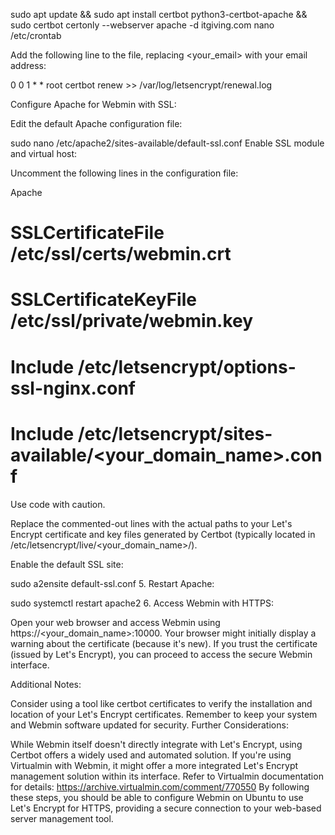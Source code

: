 sudo apt update &&
sudo apt install certbot python3-certbot-apache && 
sudo certbot certonly --webserver apache -d itgiving.com
nano /etc/crontab

Add the following line to the file, replacing <your_email> with your email address:

0 0 1 * *   root certbot renew >> /var/log/letsencrypt/renewal.log

 Configure Apache for Webmin with SSL:

Edit the default Apache configuration file:

sudo nano /etc/apache2/sites-available/default-ssl.conf
Enable SSL module and virtual host:

Uncomment the following lines in the configuration file:

Apache
# SSLCertificateFile /etc/ssl/certs/webmin.crt
# SSLCertificateKeyFile /etc/ssl/private/webmin.key

# Include /etc/letsencrypt/options-ssl-nginx.conf
# Include /etc/letsencrypt/sites-available/<your_domain_name>.conf
Use code with caution.

Replace the commented-out lines with the actual paths to your Let's Encrypt certificate and key files generated by Certbot (typically located in /etc/letsencrypt/live/<your_domain_name>/).

Enable the default SSL site:

sudo a2ensite default-ssl.conf
5. Restart Apache:

sudo systemctl restart apache2
6. Access Webmin with HTTPS:

Open your web browser and access Webmin using https://<your_domain_name>:10000. Your browser might initially display a warning about the certificate (because it's new). If you trust the certificate (issued by Let's Encrypt), you can proceed to access the secure Webmin interface.

Additional Notes:

Consider using a tool like certbot certificates to verify the installation and location of your Let's Encrypt certificates.
Remember to keep your system and Webmin software updated for security.
Further Considerations:

While Webmin itself doesn't directly integrate with Let's Encrypt, using Certbot offers a widely used and automated solution.
If you're using Virtualmin with Webmin, it might offer a more integrated Let's Encrypt management solution within its interface. Refer to Virtualmin documentation for details: https://archive.virtualmin.com/comment/770550
By following these steps, you should be able to configure Webmin on Ubuntu to use Let's Encrypt for HTTPS, providing a secure connection to your web-based server management tool.
